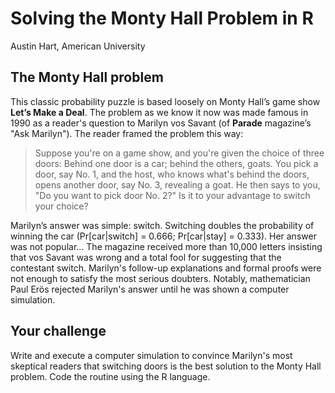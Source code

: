 # Solving the Monty Hall Problem in R

Austin Hart, American University

## The Monty Hall problem
This classic probability puzzle is based loosely on Monty Hall’s game show **Let’s Make a Deal**. The problem as we know it now was made famous in 1990 as a reader's question to Marilyn vos Savant (of **Parade** magazine’s "Ask Marilyn"). The reader framed the problem this way:

> Suppose you're on a game show, and you're given the choice of three doors: Behind one door is a car; behind the others, goats. You pick a door, say No. 1, and the host, who knows what's behind the doors, opens another door, say No. 3, revealing a goat. He then says to you, "Do you want to pick door No. 2?" Is it to your advantage to switch your choice?

Marilyn’s answer was simple: switch. Switching doubles the probability of winning the car (Pr[car|switch] = 0.666; Pr[car|stay] = 0.333). Her answer was not popular... The magazine received more than 10,000 letters insisting that vos Savant was wrong and a total fool for suggesting that the contestant switch. Marilyn's follow-up explanations and
formal proofs were not enough to satisfy the most serious doubters. Notably, mathematician Paul Erös rejected Marilyn's answer until he was shown a computer simulation.

## Your challenge
Write and execute a computer simulation to convince Marilyn's most skeptical readers that switching doors is the best solution to the Monty Hall problem. Code the routine using the R language.
